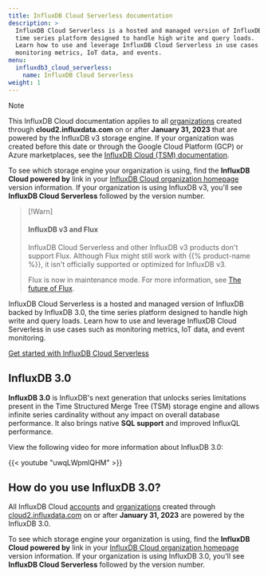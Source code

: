```yaml
---
title: InfluxDB Cloud Serverless documentation
description: >
  InfluxDB Cloud Serverless is a hosted and managed version of InfluxDB v3, the
  time series platform designed to handle high write and query loads.
  Learn how to use and leverage InfluxDB Cloud Serverless in use cases such as
  monitoring metrics, IoT data, and events.
menu:
  influxdb3_cloud_serverless:
    name: InfluxDB Cloud Serverless
weight: 1
---
```


> [!Note]
> This InfluxDB Cloud documentation applies to all [organizations](/influxdb3/cloud-serverless/admin/organizations/) created through
> **cloud2.influxdata.com** on or after **January 31, 2023** that are powered by
> the InfluxDB v3 storage engine. If your organization was created before this
> date or through the Google Cloud Platform (GCP) or Azure marketplaces, see the
> [InfluxDB Cloud (TSM) documentation](/influxdb/cloud/).
> 
> To see which storage engine your organization is using,
> find the **InfluxDB Cloud powered by** link in your
> [InfluxDB Cloud organization homepage](https://cloud2.influxdata.com) version information.
> If your organization is using InfluxDB v3, you'll see
> **InfluxDB Cloud Serverless** followed by the version number.

> [!Warn]
> #### InfluxDB v3 and Flux
> 
> InfluxDB Cloud Serverless and other InfluxDB v3 products don't support Flux.
> Although Flux might still work with {{% product-name %}}, it isn't
> officially supported or optimized for InfluxDB v3.
>
> Flux is now in maintenance mode. For more information, see
> [The future of Flux](/flux/v0/future-of-flux).


InfluxDB Cloud Serverless is a hosted and managed version of InfluxDB backed
by InfluxDB 3.0, the time series platform designed to handle high write and query loads.
Learn how to use and leverage InfluxDB Cloud Serverless in use cases such as monitoring
metrics, IoT data, and event monitoring.

<a class="btn" href="/influxdb3/cloud-serverless/get-started/">Get started with InfluxDB Cloud Serverless</a>

## InfluxDB 3.0

**InfluxDB 3.0** is InfluxDB's next generation that unlocks series
limitations present in the Time Structured Merge Tree (TSM) storage engine and
allows infinite series cardinality without any impact on overall database performance.
It also brings native **SQL support** and improved InfluxQL performance.

View the following video for more information about InfluxDB 3.0:

{{< youtube "uwqLWpmlQHM" >}}

## How do you use InfluxDB 3.0?

All InfluxDB Cloud [accounts](/influxdb3/cloud-serverless/admin/accounts/) and [organizations](/influxdb3/cloud-serverless/admin/organizations/) created through
[cloud2.influxdata.com](https://cloud2.influxdata.com) on or after **January 31, 2023**
are powered by the InfluxDB 3.0.

To see which storage engine your organization is using,
find the **InfluxDB Cloud powered by** link in your
[InfluxDB Cloud organization homepage](https://cloud2.influxdata.com) version information.
If your organization is using InfluxDB 3.0, you'll see
**InfluxDB Cloud Serverless** followed by the version number.

